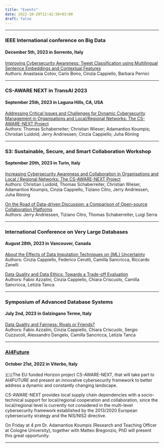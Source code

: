 ```yaml
---
title: "Events"
date: 2022-10-20T12:42:58+03:00
draft: false
---
```


***

### IEEE International conference on Big Data
#### December 5th, 2023 in Sorrento, Italy


[Improving Cybersecurity Awareness: Tweet Classification using Multilingual Sentence Embeddings and Contextual Features](10.1109/BIGDATA59044.2023.10386480)  
Authors: Anastasia Cotov, Carlo Bono, Cinzia Cappiello, Barbara Pernici

***

### CS-AWARE NEXT in TransAI 2023
####  September 25th, 2023 in Laguna Hills, CA, USA


[Addressing Critical Issues and Challenges for Dynamic Cybersecurity Management in Organisations and Local/Regional Networks: The CS-AWARE-NEXT Project](https://doi.org/10.1109/TransAI60598.2023.00016)  
Authors: Thomas Schaberreiter; Christian Wieser; Adamantios Koumpis; Christian Luidold; Jerry Andriessen; Cinzia Cappiello; Juha Röning

***

### S3: Sustainable, Secure, and Smart Collaboration Workshop
#### September 20th, 2023 in Turin, Italy


[Increasing Cybersecurity Awareness and Collaboration in Organisations and Local / Regional Networks: The CS-AWARE-NEXT Project](https://ceur-ws.org/Vol-3574/paper_5.pdf)  
Authors: Christian Luidold, Thomas Schaberreiter, Christian Wieser, Adamantios Koumpis, Cinzia Cappiello, Tiziano Citro, Jerry Andriessen, Juha Röning

[On the Road of Data-driven Discussion: a Comparison of Open-source Collaboration Platforms](https://ceur-ws.org/Vol-3574/paper_4.pdf)  
Authors: Jerry Andriessen, Tiziano Citro, Thomas Schaberreiter, Luigi Serra

***

### International Conference on Very Large Databases
#### August 28th, 2023 in Vancouver, Canada


[About the Effects of Data Imputation Techniques on {ML} Uncertainty](https://ceur-ws.org/Vol-3462/QDB2.pdf)  
Authors: Cinzia Cappiello, Federico Cerutti, Camilla Sancricca, Riccardo Zanelli

[Data Quality and Data Ethics: Towards a Trade-off Evaluation](https://ceur-ws.org/Vol-3462/QDB1.pdf)  
Authors: Fabio Azzalini, Cinzia Cappiello, Chiara Criscuolo, Camilla Sancricca, Letizia Tanca

***

### Symposium of Advanced Database Systems
#### July 2nd, 2023 in Galzingano Terme, Italy


[Data Quality and Fairness: Rivals or Friends?](https://ceur-ws.org/Vol-3478/paper68.pdf)  
Authors: Fabio Azzalini, Cinzia Cappiello, Chiara Criscuolo, Sergio Cuzzucoli, Alessandro Dangelo, Camilla Sancricca, Letizia Tanca

***

### [AI4Future](https://datrixgroup.com/ai4future/)
#### October 21st, 2022 in Viterbo, Italy


🇪🇺The EU funded Horizon project CS-AWARE-NEXT, that will take part to AI4FUTURE and present an innovative cybersecurity framework to better address a dynamic and constantly changing landscape.

CS-AWARE-NEXT provides local supply chain dependencies with a socio-technical support for local/regional cooperation and collaboration, since the local/regional level is currently not considered in the multi-level cybersecurity framework established by the 2013/2020 European cybersecurity strategy and the NIS/NIS2 directive.

On Friday at 4 pm Dr. Adamantios Koumpis (Research and Teaching Officer at Cologne University), together with Matteo Bregonzio, PhD will present this great opportunity.
 
***  